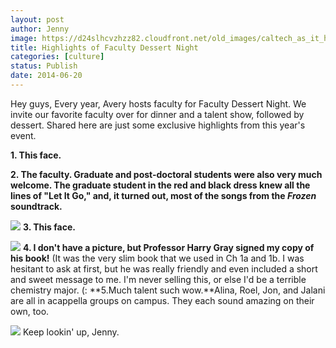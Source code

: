 ```yaml
---
layout: post
author: Jenny
image: https://d24slhcvzhzz82.cloudfront.net/old_images/caltech_as_it_happens/6a0105349b8251970b01a511cf18d2970c.jpg
title: Highlights of Faculty Dessert Night
categories: [culture]
status: Publish
date: 2014-06-20
---
```


Hey guys,
Every year, Avery hosts faculty for Faculty Dessert Night. We invite our favorite faculty over for dinner and a talent show, followed by dessert. Shared here are just some exclusive highlights from this year's event.

**1. This face.**

**2. The faculty. Graduate and post-doctoral students were also very much welcome. The graduate student in the red and black dress knew all the lines of "Let It Go," and, it turned out, most of the songs from the *Frozen* soundtrack.**


![](https://d24slhcvzhzz82.cloudfront.net/old_images/caltech_as_it_happens/6a0105349b8251970b01a511cf146b970c.jpg)
**3. This face.**


![](https://d24slhcvzhzz82.cloudfront.net/old_images/caltech_as_it_happens/6a0105349b8251970b01a511cf190a970c.jpg)
**4. I don't have a picture, but Professor Harry Gray signed my copy of his book!** (It was the very slim book that we used in Ch 1a and 1b. I was hesitant to ask at first, but he was really friendly and even included a short and sweet message to me. I'm never selling this, or else I'd be a terrible chemistry major. (:
**5.Much talent such wow.**Alina, Roel, Jon, and Jalani are all in acappella groups on campus. They each sound amazing on their own, too.


![](https://d24slhcvzhzz82.cloudfront.net/old_images/caltech_as_it_happens/6a0105349b8251970b01a73dda4c69970d.jpg)
Keep lookin' up,
Jenny.


